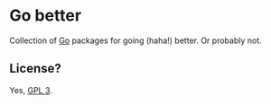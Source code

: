 Go better
=========

Collection of [Go](https://golang.org/) packages for going (haha!) better. Or probably not.

License?
--------

Yes, [GPL 3](./LICENSE.md).
